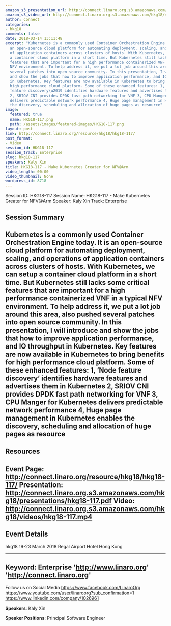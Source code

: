 ```yaml
---
amazon_s3_presentation_url: http://connect.linaro.org.s3.amazonaws.com/hkg18/presentations/hkg18-117.pdf
amazon_s3_video_url: http://connect.linaro.org.s3.amazonaws.com/hkg18/videos/hkg18-117.mp4
author: connect
categories:
- hkg18
comments: false
date: 2018-03-14 13:11:48
excerpt: "Kubernetes is a commonly used Container Orchestration Engine today. It is
  an open-source cloud platform for automating deployment, scaling, and operations
  of application containers across clusters of hosts. With Kubernetes, we can setup
  a container cloud platform in a short time. But Kubernetes still lacks some critical
  features that are important for a high performance containerized VNF in a typical
  NFV environment. To help address it, we put a lot job around this area, also pushed
  several patches into open source community. In this presentation, I will introduce
  and show the jobs that how to improve application performance, and IO throughput
  in Kubernetes. Key features are now available in Kubernetes to bring benefits for
  high performance cloud platform. Some of these enhanced features: 1, \u2018Node
  feature discovery\u2019 identifies hardware features and advertises them in Kubernetes
  2, SRIOV CNI provides DPDK fast path networking for VNF 3, CPU Manger for Kubernetes
  delivers predictable network performance 4, Huge page management in Kubernetes enables
  the discovery, scheduling and allocation of huge pages as resource"
image:
  featured: true
  name: HKG18-117.png
  path: /assets/images/featured-images/HKG18-117.png
layout: post
link: http://connect.linaro.org/resource/hkg18/hkg18-117/
post_format:
- Video
session_id: HKG18-117
session_track: Enterprise
slug: hkg18-117
speakers: Kaly Xin
title: HKG18-117 - Make Kubernetes Greater for NFV@Arm
video_length: 00:00
video_thumbnail: None
wordpress_id: 8718
---
```


Session ID: HKG18-117
Session Name: HKG18-117 - Make Kubernetes Greater for NFV@Arm
Speaker: Kaly Xin
Track: Enterprise


## Session Summary
Kubernetes is a commonly used Container Orchestration Engine today. It is an open-source cloud platform for automating deployment, scaling, and operations of application containers across clusters of hosts. With Kubernetes, we can setup a container cloud platform in a short time. But Kubernetes still lacks some critical features that are important for a high performance containerized VNF in a typical NFV environment. To help address it, we put a lot job around this area, also pushed several patches into open source community. In this presentation, I will introduce and show the jobs that how to improve application performance, and IO throughput in Kubernetes. Key features are now available in Kubernetes to bring benefits for high performance cloud platform. Some of these enhanced features: 1, ‘Node feature discovery’ identifies hardware features and advertises them in Kubernetes 2, SRIOV CNI provides DPDK fast path networking for VNF 3, CPU Manger for Kubernetes delivers predictable network performance 4, Huge page management in Kubernetes enables the discovery, scheduling and allocation of huge pages as resource
---------------------------------------------------
## Resources
Event Page: http://connect.linaro.org/resource/hkg18/hkg18-117/
Presentation: http://connect.linaro.org.s3.amazonaws.com/hkg18/presentations/hkg18-117.pdf
Video: http://connect.linaro.org.s3.amazonaws.com/hkg18/videos/hkg18-117.mp4
 ---------------------------------------------------
## Event Details
hkg18
19-23 March 2018 
Regal Airport Hotel Hong Kong

---------------------------------------------------
Keyword: Enterprise
'http://www.linaro.org'
'http://connect.linaro.org'
---------------------------------------------------
Follow us on Social Media
https://www.facebook.com/LinaroOrg
https://www.youtube.com/user/linaroorg?sub_confirmation=1
https://www.linkedin.com/company/1026961

**Speakers**: Kaly Xin

**Speaker Positions**: Principal Software Engineer